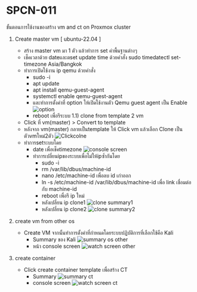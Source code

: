 # SPCN-011
ขั้นตอนการใช้งานของสร้าง vm and ct on Proxmox cluster

1) Create master vm [ ubuntu-22.04 ]
   - สร้าง master vm มา 1 ตัว แล้วทำการ set ค่าพื้นฐานต่างๆ
   - เช็คเวลาด้วย dateและตset update time ด้วยคำสั่ง sudo timedatectl set-timezone Asia/Bangkok
   - ทำการเปิดใช้งาน ip qemu ด้วยคำสั่ง
       - sudo -i
       - apt update
       - apt install qemu-guest-agent
       - systemctl enable qemu-guest-agent
       - และทำการตั้งค่าที่ option ให้เปิดใช้งานตัว Qemu guest agent เป็น Enable 
        ![option](https://user-images.githubusercontent.com/119097660/206985263-c548c723-17e2-4999-80c3-a35afed205fb.png)
       - reboot เพื่อรีระบบ
   1.1) clone from template 2 vm
   - Click ที่ vm(master) > Convert to template
   -  หลังจาก vm(master) กลายเป็นtemplate ให้ Click vm แล้วเลือก Clone เป็นตัวvmใหม่2ตัว
      ![Clickcolne](https://user-images.githubusercontent.com/119097660/206985916-cc998f1c-d5b9-48b7-b977-438ebd016ff4.png)
   - ทำการsetระบบโดย
        - date เพื่อเช็คtimezone
          ![console screen](https://user-images.githubusercontent.com/119097660/206989740-3905d3eb-0d5a-4f1b-a80d-c582d29bb443.png)  
        - ทำการเปลี่ยนipของระบบเพื่อไม่ให้ipซ้ำกันโดย
            - sudo -i
            - rm /var/lib/dbus/machine-id
            - nano /etc/machine-id เพื่อลบ id เก่าออก
            - ln -s /etc/machine-id /var/lib/dbus/machine-id เพื่อ link เชื่อมต่อกับ machine-id
            - reboot เพื่อรี ip ใหม่
            - หลังเปลี่ยน ip clone1
              ![clone summary1](https://user-images.githubusercontent.com/119097660/206990489-4c7e5fdc-0ebc-4848-8097-9ff66c473168.png)
            - หลังเปลี่ยน ip clone2
              ![clone summary2](https://user-images.githubusercontent.com/119097660/206990515-facba323-a7f5-4538-9911-38dc16157b27.png)
 
2) create vm from other os
   - Create VM จากนั้นทำการตั้งค่าที่กำหนดโดยระบบปฏิบัติการที่เลือกใช้คือ Kali
      - Summary ของ Kali
        ![summary os other](https://user-images.githubusercontent.com/119097660/206990720-54d13749-d4e8-411a-8193-7eced674c558.png)
      - หน้า console screen
        ![watch screen other](https://user-images.githubusercontent.com/119097660/206990727-765816a0-5a64-4e54-b34d-ca6a22a91cd6.png)  

3) create container
   - Click create container template เพื่อสร้าง CT
      - Summary 
        ![summary ct](https://user-images.githubusercontent.com/119097660/206991056-5ab02e66-2cb3-4f75-b49c-8512e565e7f3.png)
      - console screen 
        ![watch screen  ct](https://user-images.githubusercontent.com/119097660/207253913-00a000ae-ebae-4d01-969e-1c2fe7db8934.png)

